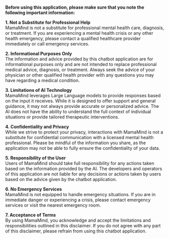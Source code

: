 **Before using this application, please make sure that you note the following important information:**

**1. Not a Substitute for Professional Help**<br>
MamaMind is not a substitute for professional mental health care, diagnosis, or treatment. If you are experiencing a mental health crisis or any other health emergency, please contact a qualified healthcare provider immediately or call emergency services.

**2. Informational Purposes Only**<br>
The information and advice provided by this chatbot application are for informational purposes only and are not intended to replace professional medical advice, diagnosis, or treatment. Always seek the advice of your physician or other qualified health provider with any questions you may have regarding a medical condition.

**3. Limitations of AI Technology**<br>
MamaMind leverages Large Language models to provide responses based on the input it receives. While it is designed to offer support and general guidance, it may not always provide accurate or personalized advice. The AI does not have the ability to understand the full context of individual situations or provide tailored therapeutic interventions.

**4. Confidentiality and Privacy**<br>
While we strive to protect your privacy, interactions with MamaMind is not a substitute for confidential communication with a licensed mental health professional. Please be mindful of the information you share, as the application may not be able to fully ensure the confidentiality of your data.

**5. Responsibility of the User**<br>
Users of MamaMind should take full responsibility for any actions taken based on the information provided by the AI. The developers and operators of this application are not liable for any decisions or actions taken by users based on the advice given by the chatbot application.

**6. No Emergency Services**<br>
MamaMind is not equipped to handle emergency situations. If you are in immediate danger or experiencing a crisis, please contact emergency services or visit the nearest emergency room.

**7. Acceptance of Terms**<br>
By using MamaMind, you acknowledge and accept the limitations and responsibilities outlined in this disclaimer. If you do not agree with any part of this disclaimer, please refrain from using this chatbot application.
